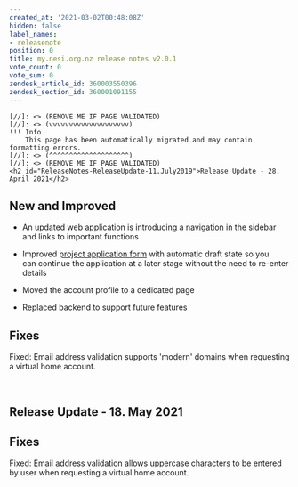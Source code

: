 ```yaml
---
created_at: '2021-03-02T00:48:08Z'
hidden: false
label_names:
- releasenote
position: 0
title: my.nesi.org.nz release notes v2.0.1
vote_count: 0
vote_sum: 0
zendesk_article_id: 360003550396
zendesk_section_id: 360001091155
---
```



    [//]: <> (REMOVE ME IF PAGE VALIDATED)
    [//]: <> (vvvvvvvvvvvvvvvvvvvv)
    !!! Info
        This page has been automatically migrated and may contain formatting errors.
    [//]: <> (^^^^^^^^^^^^^^^^^^^^)
    [//]: <> (REMOVE ME IF PAGE VALIDATED)
    <h2 id="ReleaseNotes-ReleaseUpdate-11.July2019">Release Update - 28. April 2021</h2>
<h2 id="ReleaseNotes-NewandImproved">New and Improved</h2>
<ul>
<li>
<p>An updated<span> web application is introducing a <a href="https://support.nesi.org.nz/hc/en-gb/articles/360003592875" target="_blank" rel="noopener">navigation</a> in the sidebar and links to important functions</span></p>
</li>
<li>
<p><span>Improved <a href="https://support.nesi.org.nz/hc/en-gb/articles/360003648716" target="_blank" rel="noopener">project application form</a> with automatic draft state so you can </span>continue the application at a later stage without the need to re-enter details</p>
</li>
<li>
<p><span>Moved the account profile to a dedicated page</span></p>
</li>
<li><span>Replaced backend to support future features</span></li>
</ul>
<h2 id="ReleaseNotes-Fixes"><span>Fixes</span></h2>
<p><span>Fixed: Email address validation supports 'modern' domains when requesting a virtual home account.</span></p>
<p> </p>
<h2 id="ReleaseNotes-ReleaseUpdate-11.July2019">Release Update - 18. May 2021</h2>
<h2 id="ReleaseNotes-Fixes"><span>Fixes</span></h2>
<p><span>Fixed: Email address validation allows uppercase characters to be entered by user when requesting a virtual home account.</span></p>
